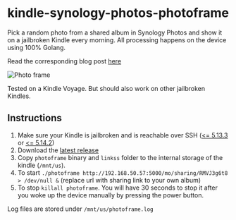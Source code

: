# kindle-synology-photos-photoframe
Pick a random photo from a shared album in Synology Photos and show it on a jailbroken Kindle every morning.
All processing happens on the device using 100% Golang.

Read the corresponding blog post [here](https://daanmiddendorp.com/tech/2022/02/14/new-destination-for-my-broken-kindle)

![Photo frame](https://daanmiddendorp.com/assets/responsive-images/895/20220214_151832.jpg)

Tested on a Kindle Voyage. But should also work on other jailbroken Kindles.


## Instructions
1. Make sure your Kindle is jailbroken and is reachable over SSH ([<= 5.13.3](https://www.mobileread.com/forums/showthread.php?t=338268) or [<= 5.14.2](https://www.mobileread.com/forums/showthread.php?t=346037))
2. Download the [latest release](https://github.com/landgenoot/kindle-synology-photos-photoframe/releases/latest)
3. Copy `photoframe` binary and `linkss` folder to the internal storage of the kindle (`/mnt/us`).
4. To start `./photoframe http://192.168.50.57:5000/mo/sharing/RMVJ3g6t8 > /dev/null &` (replace url with sharing link to your own album)
5. To stop `killall photoframe`. You will have 30 seconds to stop it after you woke up the device manually by pressing the power button.

Log files are stored under `/mnt/us/photoframe.log` 
